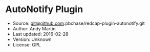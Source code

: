 # AutoNotify Plugin

* Source: git@github.com:pbchase/redcap-plugin-autonotify.git
* Author: Andy Martin
* Last updated: 2016-02-28
* Version: Unknown
* License: GPL
